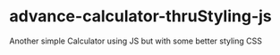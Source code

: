 # advance-calculator-thruStyling-js
Another simple Calculator using JS but with some better styling CSS
